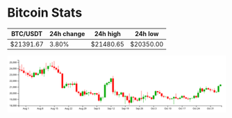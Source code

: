 # Bitcoin Stats

BTC/USDT|24h change|24h high|24h low|
|---|---|---|---|
|$21391.67|3.80%|$21480.65|$20350.00|

<img src="./chart.svg">
